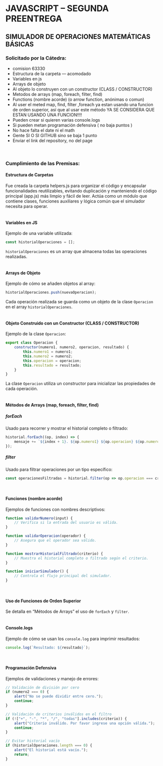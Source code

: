 # JAVASCRIPT – SEGUNDA PREENTREGA
## SIMULADOR DE OPERACIONES MATEMÁTICAS BÁSICAS

### Solicitado por la Cátedra:
- comision 63330 
- Estructura de la carpeta — acomodado
- Variables en js
- Arrays de objeto
- Al objeto lo construyen con un constructor (CLASS / CONSTRUCTOR)
- Metodos de arrays (map, foreach, filter, find)
- Functions (nombre acorde) (o arrow function, anónimas o comun)
- Al user el meted map, find, filter ,foreach ya estan usando una funcion de orden superior, así que al usar este método YA SE CONSIDERA QUE ESTAN USANDO UNA FUNCION!!!!
- Pueden crear si quieren varias
console.logs
- Si pueden metan programación defensiva ( no baja puntos ) 
- No hace falta el date ni el math
- Gente SI O SI GITHUB sino se baja 1 punto
- Enviar el link del repository, no del page<br><br><br>

  
### Cumplimiento de las Premisas:<br>


#### Estructura de Carpetas
Fue creada la carpeta helpers.js para organizar el código y encapsular funcionalidades reutilizables, evitando duplicación y manteniendo el código principal (app.js) más limpio y fácil de leer. Actúa como un módulo que contiene clases, funciones auxiliares y lógica común que el simulador necesita para operar.<br><br>


#### Variables en JS
Ejemplo de una variable utilizada:
```javascript
const historialOperaciones = [];
```
`historialOperaciones` es un array que almacena todas las operaciones realizadas.<br><br>


#### Arrays de Objeto
Ejemplo de cómo se añaden objetos al array:
```javascript
historialOperaciones.push(nuevaOperacion);
```
Cada operación realizada se guarda como un objeto de la clase `Operacion` en el array `historialOperaciones`.<br><br>


#### Objeto Construido con un Constructor (CLASS / CONSTRUCTOR)
Ejemplo de la clase `Operacion`:
```javascript
export class Operacion {
    constructor(numero1, numero2, operacion, resultado) {
        this.numero1 = numero1;
        this.numero2 = numero2;
        this.operacion = operacion;
        this.resultado = resultado;
    }
}
```
La clase `Operacion` utiliza un constructor para inicializar las propiedades de cada operación.<br><br>


#### Métodos de Arrays (map, foreach, filter, find)
##### forEach
Usado para recorrer y mostrar el historial completo o filtrado:
```javascript
historial.forEach((op, index) => {
    mensaje += `${index + 1}. ${op.numero1} ${op.operacion} ${op.numero2} = ${op.resultado}\n`;
});
```
##### filter
Usado para filtrar operaciones por un tipo específico:
```javascript
const operacionesFiltradas = historial.filter(op => op.operacion === criterio);
```
<br>


#### Funciones (nombre acorde)
Ejemplos de funciones con nombres descriptivos:
```javascript
function validarNumero(input) {
    // Verifica si la entrada del usuario es válida.
}

function validarOperacion(operador) {
    // Asegura que el operador sea válido.
}

function mostrarHistorialFiltrado(criterio) {
    // Muestra el historial completo o filtrado según el criterio.
}

function iniciarSimulador() {
    // Controla el flujo principal del simulador.
}
```
<br>

#### Uso de Funciones de Orden Superior
Se detalla en “Métodos de Arrays” el uso de `forEach` y `filter`.
<br><br>

#### Console.logs
Ejemplo de cómo se usan los `console.log` para imprimir resultados:
```javascript
console.log(`Resultado: ${resultado}`);
```
<br>

#### Programación Defensiva
Ejemplos de validaciones y manejo de errores:
```javascript
// Validación de división por cero
if (numero2 === 0) {
    alert("No se puede dividir entre cero.");
    continue;
}

// Validación de criterios inválidos en el filtro
if (!["+", "-", "*", "/", "todas"].includes(criterio)) {
    alert("Criterio inválido. Por favor ingrese una opción válida.");
    continue;
}

// Evitar historial vacío
if (historialOperaciones.length === 0) {
    alert("El historial está vacío.");
    return;
}
```

